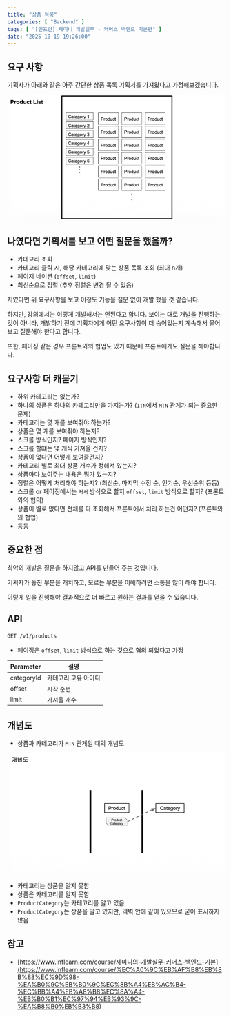 ```yaml
---
title: "상품 목록"
categories: [ "Backend" ]
tags: [ "[인프런] 제미니 개발실무 - 커머스 백엔드 기본편" ]
date: "2025-10-19 19:26:00"
---
```


## 요구 사항

기획자가 아래와 같은 아주 간단한 상품 목록 기획서를 가져왔다고 가정해보겠습니다.

![](/assets/img/posts/2025/10/2025-10-19-상품-목록/124341140923916.png)

## 나였다면 기획서를 보고 어떤 질문을 했을까?

- 카테고리 조회
- 카테고리 클릭 시, 해당 카테고리에 맞는 상품 목록 조회 (최대 n개)
- 페이지 네이션 (`offset`, `limit`)
- 최신순으로 정렬 (추후 정렬은 변경 될 수 있음)

저였다면 위 요구사항을 보고 이정도 기능을 질문 없이 개발 했을 것 같습니다.

하지만, 강의에서는 이렇게 개발해서는 언된다고 합니다.
보이는 대로 개발을 진행하는 것이 아니라, 개발하기 전에 기획자에게 어떤 요구사항이 더 숨어있는지
계속해서 물어보고 질문해야 한다고 합니다.

또한, 페이징 같은 경우 프론트와의 협업도 있기 때문에 프론트에게도 질문을 해야합니다.

## 요구사항 더 캐묻기

- 하위 카테고리는 없는가?
- 하나의 상품은 하나의 카테고리만을 가지는가? (`1:N`에서 `M:N` 관계가 되는 중요한 문제)
- 카테고리는 몇 개를 보여줘야 하는가?
- 상품은 몇 개를 보여줘야 하는지?
- 스크롤 방식인지? 페이지 방식인지?
- 스크롤 할떄는 몇 개씩 가져올 건지?
- 상품이 없다면 어떻게 보여줄건지?
- 카테고리 별로 최대 상품 개수가 정해져 있는지?
- 상품마다 보여주는 내용은 뭐가 있는지?
- 정렬은 어떻게 처리해야 하는지? (최신순, 마지막 수정 순, 인기순, 우선순위 등등)
- 스크롤 or 페이징에서는 `커서` 방식으로 할지 `offset`, `limit` 방식으로 할지? (프론트와의 협의)
- 상품이 별로 없다면 전체를 다 조회해서 프론트에서 처리 하는건 어떤지? (프론트와의 협업)
- 등등

## 중요한 점

최악의 개발은 질문을 하지않고 API를 만들어 주는 것입니다.

기획자가 놓친 부분을 캐치하고, 모르는 부분을 이해하려면 소통을 많이 해야 합니다.

이렇게 일을 진행해야 결과적으로 더 빠르고 원하는 결과를 얻을 수 있습니다.

## API

```bash
GET /v1/products
```
- 페이징은 `offset`, `limit` 방식으로 하는 것으로 협의 되었다고 가정 

| Parameter  | 설명          |
|------------|-------------|
| categoryId | 카테고리 고유 아이디 |
| offset     | 시작 순번       |
| limit      | 가져올 개수      |

## 개념도

- 상품과 카테고리가 `M:N` 관계일 때의 개념도

![](/assets/img/posts/2025/10/2025-10-19-상품-목록/128739226997416.png)

- 카테고리는 상품을 알지 못함
- 상품은 카테고리를 알지 못함
- `ProductCategory`는 카테고리를 알고 있음
- `ProductCategory`는 상품을 알고 있지만, 격벽 안에 같이 있으므로 굳이 표시하지 않음

## 참고

- [https://www.inflearn.com/course/제미니의-개발실무-커머스-백엔드-기본](https://www.inflearn.com/course/%EC%A0%9C%EB%AF%B8%EB%8B%88%EC%9D%98-%EA%B0%9C%EB%B0%9C%EC%8B%A4%EB%AC%B4-%EC%BB%A4%EB%A8%B8%EC%8A%A4-%EB%B0%B1%EC%97%94%EB%93%9C-%EA%B8%B0%EB%B3%B8)
